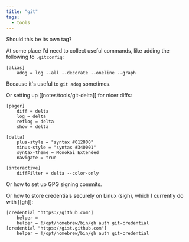 ```yaml
---
title: "git"
tags:
  - tools
---
```


Should this be its own tag?

At some place I'd need to collect useful commands, like adding the following to `.gitconfig`:

```
[alias]
	adog = log --all --decorate --oneline --graph
```

Because it's useful to `git adog` sometimes.

Or setting up [[notes/tools/git-delta]] for nicer diffs:

```
[pager]
    diff = delta
    log = delta
    reflog = delta
    show = delta

[delta]
    plus-style = "syntax #012800"
    minus-style = "syntax #340001"
    syntax-theme = Monokai Extended
    navigate = true

[interactive]
    diffFilter = delta --color-only
```

Or how to set up GPG signing commits.

Or how to store credentials securely on Linux (sigh), which I currently do with [[gh]]:

```
[credential "https://github.com"]
	helper =
	helper = !/opt/homebrew/bin/gh auth git-credential
[credential "https://gist.github.com"]
	helper = !/opt/homebrew/bin/gh auth git-credential
```